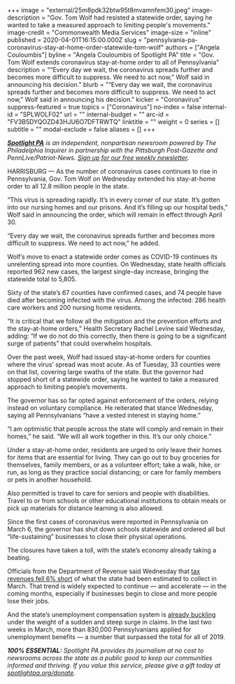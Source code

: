 +++
image = "external/25m8pdk32btw95t8mvamnfem30.jpeg"
image-description = "Gov. Tom Wolf had resisted a statewide order, saying he wanted to take a measured approach to limiting people's movements."
image-credit = "Commonwealth Media Services"
image-size = "inline"
published = 2020-04-01T16:15:00.000Z
slug = "pennsylvania-pa-coronavirus-stay-at-home-order-statewide-tom-wolf"
authors = ["Angela Couloumbis"]
byline = "Angela Couloumbis of Spotlight PA"
title = "Gov. Tom Wolf extends coronavirus stay-at-home order to all of Pennsylvania"
description = "“Every day we wait, the coronavirus spreads further and becomes more difficult to suppress. We need to act now,” Wolf said in announcing his decision."
blurb = "“Every day we wait, the coronavirus spreads further and becomes more difficult to suppress. We need to act now,” Wolf said in announcing his decision."
kicker = "Coronavirus"
suppress-featured = true
topics = ["Coronavirus"]
no-index = false
internal-id = "SPLWOLF02"
url = ""
internal-budget = ""
arc-id = "FV3B5DYQOZD43HJU6O7DFTRWTQ"
linktitle = ""
weight = 0
series = []
subtitle = ""
modal-exclude = false
aliases = []
+++

<a href="https://www.spotlightpa.org/"><i><b>Spotlight PA</b></i></a><i> is an independent, nonpartisan newsroom powered by The Philadelphia Inquirer in partnership with the Pittsburgh Post-Gazette and PennLive/Patriot-News. </i><a href="https://www.spotlightpa.org/newsletters"><i>Sign up for our free weekly newsletter</i></a><i>.</i>

HARRISBURG — As the number of coronavirus cases continues to rise in Pennsylvania, Gov. Tom Wolf on Wednesday extended his stay-at-home order to all 12.8 million people in the state.

“This virus is spreading rapidly. It’s in every corner of our state. It’s gotten into our nursing homes and our prisons. And it’s filling up our hospital beds,” Wolf said in announcing the order, which will remain in effect through April 30.

“Every day we wait, the coronavirus spreads further and becomes more difficult to suppress. We need to act now,” he added.

Wolf’s move to enact a statewide order comes as COVID-19 continues its unrelenting spread into more counties. On Wednesday, state health officials reported 962 new cases, the largest single-day increase, bringing the statewide total to 5,805.

Sixty of the state’s 67 counties have confirmed cases, and 74 people have died after becoming infected with the virus. Among the infected: 286 health care workers and 200 nursing home residents.

“It is critical that we follow all the mitigation and the prevention efforts and the stay-at-home orders,” Health Secretary Rachel Levine said Wednesday, adding: “If we do not do this correctly, then there is going to be a significant surge of patients” that could overwhelm hospitals.

Over the past week, Wolf had issued stay-at-home orders for counties where the virus’ spread was most acute. As of Tuesday, 33 counties were on that list, covering large swaths of the state. But the governor had stopped short of a statewide order, saying he wanted to take a measured approach to limiting people’s movements.

The governor has so far opted against enforcement of the orders, relying instead on voluntary compliance. He reiterated that stance Wednesday, saying all Pennsylvanians “have a vested interest in staying home.”

“I am optimistic that people across the state will comply and remain in their homes,” he said. “We will all work together in this. It’s our only choice.”

<script src="https://www.spotlightpa.org/embed.js" async></script><div data-spl-embed-version="1" data-spl-src="https://www.spotlightpa.org/embeds/donate/"></div>

Under a stay-at-home order, residents are urged to only leave their homes for items that are essential for living. They can go out to buy groceries for themselves, family members, or as a volunteer effort; take a walk, hike, or run, as long as they practice social distancing; or care for family members or pets in another household.

Also permitted is travel to care for seniors and people with disabilities. Travel to or from schools or other educational institutions to obtain meals or pick up materials for distance learning is also allowed.

Since the first cases of coronavirus were reported in Pennsylvania on March 6, the governor has shut down schools statewide and ordered all but “life-sustaining” businesses to close their physical operations.

The closures have taken a toll, with the state’s economy already taking a beating.

Officials from the Department of Revenue said Wednesday that <a href="https://www.spotlightpa.org/news/2020/04/pennsylvania-pa-coronavirus-state-budget-revenue-shortfall-march/" target=_blank>tax revenues fell 6% short</a> of what the state had been estimated to collect in March. That trend is widely expected to continue — and accelerate — in the coming months, especially if businesses begin to close and more people lose their jobs.

And the state’s unemployment compensation system is <a href="https://www.spotlightpa.org/news/2020/03/pennsylvania-coronavirus-unemployment-system-issues-calls-online/" target=_blank>already buckling </a>under the weight of a sudden and steep surge in claims. In the last two weeks in March, more than 830,000 Pennsylvanians applied for unemployment benefits — a number that surpassed the total for all of 2019.

<i><b>100% ESSENTIAL:</b></i><i> Spotlight PA provides its journalism at no cost to newsrooms across the state as a public good to keep our communities informed and thriving. If you value this service, please give a gift today at </i><a href="https://www.spotlightpa.org/donate"><i>spotlightpa.org/donate</i></a><i>.</i>

<script src="https://www.spotlightpa.org/embed.js" async></script><div data-spl-embed-version="1" data-spl-src="https://www.spotlightpa.org/embeds/tips/?tip_text=Do%20you%20have%20a%20tip%20about%20%3Cb%3Ehow%20Pa.'s%20government%20is%20responding%20to%20the%20coronavirus%3C%2Fb%3E%3F%20Tell%20us."></div>
